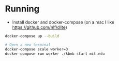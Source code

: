 # Running
- Install docker and docker-compose (on a mac I like https://github.com/nlf/dlite)

```bash
docker-compose up --build

# Open a new terminal
docker-compose scale worker=3
docker-compose run worker ./kbmb start mit.edu
```